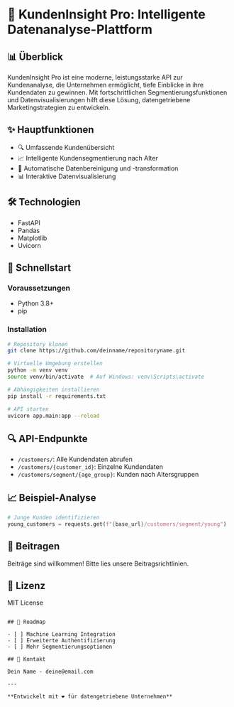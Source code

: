 # 🚀 KundenInsight Pro: Intelligente Datenanalyse-Plattform

## 📊 Überblick

KundenInsight Pro ist eine moderne, leistungsstarke API zur Kundenanalyse, die Unternehmen ermöglicht, tiefe Einblicke in ihre Kundendaten zu gewinnen. Mit fortschrittlichen Segmentierungsfunktionen und Datenvisualisierungen hilft diese Lösung, datengetriebene Marketingstrategien zu entwickeln.

## ✨ Hauptfunktionen

- 🔍 Umfassende Kundenübersicht
- 📈 Intelligente Kundensegmentierung nach Alter
- 🧮 Automatische Datenbereinigung und -transformation
- 📊 Interaktive Datenvisualisierung

## 🛠 Technologien

- FastAPI
- Pandas
- Matplotlib
- Uvicorn

## 🚀 Schnellstart

### Voraussetzungen

- Python 3.8+
- pip

### Installation

```bash
# Repository klonen
git clone https://github.com/deinname/repositoryname.git

# Virtuelle Umgebung erstellen
python -m venv venv
source venv/bin/activate  # Auf Windows: venv\Scripts\activate

# Abhängigkeiten installieren
pip install -r requirements.txt

# API starten
uvicorn app.main:app --reload
```

## 🔍 API-Endpunkte

- `/customers/`: Alle Kundendaten abrufen
- `/customers/{customer_id}`: Einzelne Kundendaten
- `/customers/segment/{age_group}`: Kunden nach Altersgruppen

## 📈 Beispiel-Analyse

```python
# Junge Kunden identifizieren
young_customers = requests.get(f"{base_url}/customers/segment/young")
```

## 🤝 Beitragen

Beiträge sind willkommen! Bitte lies unsere Beitragsrichtlinien.

## 📄 Lizenz

MIT License
```

## 🚀 Roadmap

- [ ] Machine Learning Integration
- [ ] Erweiterte Authentifizierung
- [ ] Mehr Segmentierungsoptionen

## 👥 Kontakt

Dein Name - deine@email.com

---

**Entwickelt mit ❤️ für datengetriebene Unternehmen**
